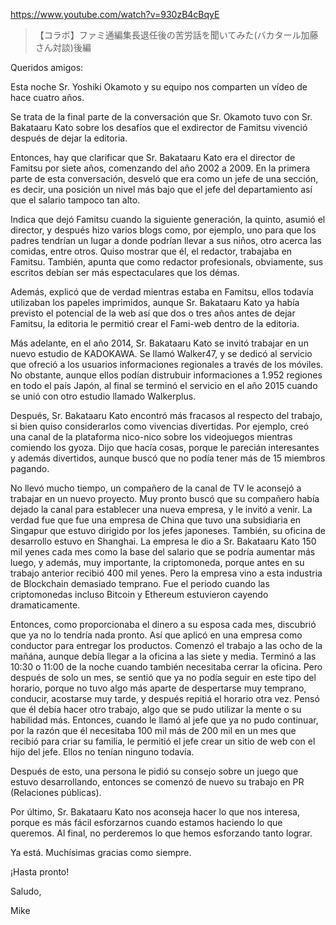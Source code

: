 https://www.youtube.com/watch?v=930zB4cBqyE

> 【コラボ】ファミ通編集長退任後の苦労話を聞いてみた(バカタール加藤さん対談)後編

Queridos amigos:

Esta noche Sr. Yoshiki Okamoto y su equipo nos comparten un vídeo de hace cuatro años. 

Se trata de la final parte de la conversación que Sr. Okamoto tuvo con Sr. Bakataaru Kato sobre los desafíos que el exdirector de Famitsu vivenció después de dejar la editoria.

Entonces, hay que clarificar que Sr. Bakataaru Kato era el director de Famitsu por siete años, comenzando del año 2002 a 2009. En la primera parte de esta conversación, desveló que era como un jefe de una sección, es decir, una posición un nivel más bajo que el jefe del departamiento así que el salario tampoco tan alto.

Indica que dejó Famitsu cuando la siguiente generación, la quinto, asumió el director, y después hizo varios blogs como, por ejemplo, uno para que los padres tendrían un lugar a donde podrían llevar a sus niños, otro acerca las comidas, entre otros. Quiso mostrar que él, el redactor, trabajaba en Famitsu. También, apunta que como redactor profesionals, obviamente, sus escritos debían ser más espectaculares que los démas.

Además, explicó que de verdad mientras estaba en Famitsu, ellos todavía utilizaban los papeles imprimidos, aunque Sr. Bakataaru Kato ya había previsto el potencial de la web así que dos o tres años antes de dejar Famitsu, la editoria le permitió crear el Fami-web dentro de la editoria.

Más adelante, en el año 2014, Sr. Bakataaru Kato se invitó trabajar en un nuevo estudio de KADOKAWA. Se llamó Walker47, y se dedicó al servicio que ofreció a los usuarios informaciones regionales a través de los móviles. No obstante, aunque ellos podían distrubuir informaciones a 1.952 regiones en todo el país Japón, al final se terminó el servicio en el año 2015 cuando se unió con otro estudio llamado Walkerplus.

Después, Sr. Bakataaru Kato encontró más fracasos al respecto del trabajo, si bien quiso considerarlos como vivencias divertidas. Por ejemplo, creó una canal de la plataforma nico-nico sobre los videojuegos mientras comiendo los gyoza. Dijo que hacía cosas, porque le parecián interesantes y además divertidos, aunque buscó que no podía tener más de 15 miembros pagando. 

No llevó mucho tiempo, un compañero de la canal de TV le aconsejó a trabajar en un nuevo proyecto. Muy pronto buscó que su compañero había dejado la canal para establecer una nueva empresa, y le invitó a venir. La verdad fue que fue una empresa de China que tuvo una subsidiaria en Singapur que estuvo dirigido por los jefes japoneses. También, su oficina de desarrollo estuvo en Shanghai. La empresa le dio a Sr. Bakataaru Kato 150 mil yenes cada mes como la base del salario que se podría aumentar más luego, y además, muy importante, la criptomoneda, porque antes en su trabajo anterior recibió 400 mil yenes. Pero la empresa vino a esta industria de Blockchain demasiado temprano. Fue el periodo cuando las criptomonedas incluso Bitcoin y Ethereum estuvieron cayendo dramaticamente.

Entonces, como proporcionaba el dinero a su esposa cada mes, discubrió que ya no lo tendría nada pronto. Así que aplicó en una empresa como conductor para entregar los productos. Comenzó el trabajo a las ocho de la mañána, aunque debía llegar a la oficina a las siete y media. Terminó a las 10:30 o 11:00 de la noche cuando también necesitaba cerrar la oficina. Pero después de solo un mes, se sentió que ya no podía seguir en este tipo del horario, porque no tuvo algo más aparte de despertarse muy temprano, conducir, acostarse muy tarde, y después repitiá el horario otra vez. Pensó que él debía hacer otro trabajo, algo que se pudo utilizar la mente o su habilidad más. Entonces, cuando le llamó al jefe que ya no pudo continuar, por la razón que él necesitaba 100 mil más de 200 mil en un mes que recibió para criar su familia, le permitió el jefe crear un sitio de web con el hijo del jefe. Ellos no tenían ninguno todavía.

Después de esto, una persona le pidió su consejo sobre un juego que estuvo desarrollando, entonces se comenzó de nuevo su trabajo en PR (Relaciones públicas).

Por último, Sr. Bakataaru Kato nos aconseja hacer lo que nos interesa, porque es más fácil esforzarnos cuando estamos haciendo lo que queremos. Al final, no perderemos lo que hemos esforzando tanto lograr. 

Ya está. Muchísimas gracias como siempre.

¡Hasta pronto!

Saludo,

Mike
